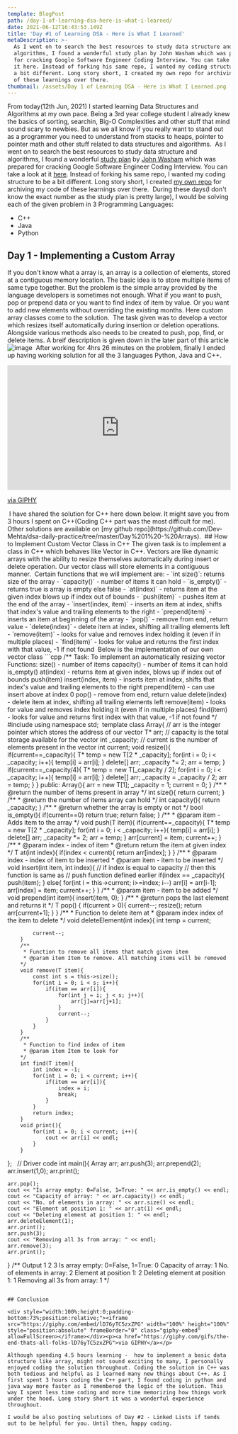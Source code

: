 ```yaml
---
template: BlogPost
path: /day-1-of-learning-dsa-here-is-what-i-learned/
date: 2021-06-12T16:43:53.149Z
title: 'Day #1 of Learning DSA - Here is What I Learned'
metaDescription: >-
  As I went on to search the best resources to study data structure and
  algorithms, I found a wonderful study plan by John Washam which was prepared
  for cracking Google Software Engineer Coding Interview. You can take a look at
  it here. Instead of forking his same repo, I wanted my coding structure to be
  a bit different. Long story short, I created my own repo for archiving my code
  of these learnings over there.
thumbnail: /assets/Day 1 of Learning DSA - Here is What I Learned.png
---
```

From today(12th Jun, 2021) I started learning Data Structures and Algorithms at my own pace. Being a 3rd year college student I already knew the basics of sorting, searchin, Big-O Complexities and other stuff that mind sound scary to newbies. But as we all know if you really want to stand out as a programmer you need to understand from stacks to heaps, pointer to pointer math and other stuff related to data structures and algorithms.
﻿
As I went on to search the best resources to study data structure and algorithms, I found a wonderful [study plan](https://github.com/jwasham/coding-interview-university) by [John Washam](https://github.com/jwasham/) which was prepared for cracking Google Software Engineer Coding Interview. You can take a look at it [here](https://github.com/jwasham/coding-interview-university). Instead of forking his same repo, I wanted my coding structure to be a bit different. Long story short, I created [my own repo](github.com/Dev-Mehta/dsa-daily-practice) for archiving my code of these learnings over there.
﻿
During these days(I don't know the exact number as the study plan is pretty large), I would be solving each of the given problem in 3 Programming Languages:
 - C++
 - Java
 - Python
﻿
## Day 1 - Implementing a Custom Array
If you don't know what a array is, an array is a collection of elements, stored at a contiguous memory location. The basic idea is to store multiple items of same type together. But the problem is the simple array provided by the language developers is sometimes not enough. What if you want to push, pop or prepend data or you want to find index of item by value. Or you want to add new elements without overriding the existing months. Here custom array classes come to the solution. 
﻿
The task given was to develop a vector which resizes itself automatically during insertion or deletion operations. Alongside various methods also needs to be created to push, pop, find, or delete items. A breif description is given down in the later part of this article
﻿
![image](https://user-images.githubusercontent.com/55938019/121782589-dfe21c00-cbc7-11eb-9570-305c55b1a46c.png)
﻿
After working for 4hrs 26 minutes on the problem, finally I ended up having working solution for all the 3 languages Python, Java and C++.
<div style="width:100%;height:0;padding-bottom:56%;position:relative;"><iframe src="https://giphy.com/embed/FqdruC6cJYXxC" width="100%" height="100%" style="position:absolute" frameBorder="0" class="giphy-embed" allowFullScreen></iframe></div><p><a href="https://giphy.com/gifs/tired-the-big-bang-theory-exhausted-FqdruC6cJYXxC">via GIPHY</a></p>
﻿
I have shared the solution for C++ here down below. It might save you from 3 hours I spent on C++(Coding C++ part was the most difficult for me). Other solutions are available on [my github repo](https://github.com/Dev-Mehta/dsa-daily-practice/tree/master/Day%201%20-%20Arrays).
﻿
## How to Implement Custom Vector Class in C++
The given task is to implement a class in C++ which behaves like Vector in C++. Vectors are like dynamic arrays with the ability to resize themselves automatically during insert or delete operation. Our vector class will store elements in a contiguous manner.
﻿
Certain functions that we will implement are:
 - `int size()`: returns size of the array
 - `capacity()` - number of items it can hold
 - `is_empty()` - returns true is array is empty else false
 - `at(index)` - returns item at the given index blows up if index out of bounds
 - `push(item)` - pushes item at the end of the array
 - `insert(index, item)` - inserts an item at index, shifts that index's value and trailing elements to the right
 - `prepend(item)` - inserts an item at beginning of the array
 - `pop()` - remove from end, return value
 - `delete(index)` - delete item at index, shifting all trailing elements left
 - `remove(item)` - looks for value and removes index holding it (even if in multiple places)
 - `find(item)` - looks for value and returns the first index with that value, -1 if not found
﻿
Below is the implementation of our own vector class
```cpp
/** 
Task: To implement an automatically resizing vector
Functions:
	size() - number of items
	capacity() - number of items it can hold
	is_empty()
	at(index) - returns item at given index, blows up if index out of bounds
	push(item)
	insert(index, item) - inserts item at index, shifts that index's value and trailing elements to the right
	prepend(item) - can use insert above at index 0
	pop() - remove from end, return value
	delete(index) - delete item at index, shifting all trailing elements left
	remove(item) - looks for value and removes index holding it (even if in multiple places)
	find(item) - looks for value and returns first index with that value, -1 if not found
*/
﻿
#include <iostream>
using namespace std;
﻿
template<typename T> class Array{
	// arr is the integer pointer which stores the address of our vector
	T* arr;
	// capacity is the total storage available for the vector
	int _capacity;
	// current is the number of elements present in the vector
	int current;
	void resize(){
		if(current==_capacity){
			T* temp = new T[2 * _capacity];
			for(int i = 0; i < _capacity; i++){
				temp[i] = arr[i];
			}
			delete[] arr;
			_capacity *= 2;
			arr = temp;
		}
		if(current==_capacity/4){
			T* temp = new T[_capacity / 2];
			for(int i = 0; i < _capacity; i++){
				temp[i] = arr[i];
			}
			delete[] arr;
			_capacity = _capacity / 2;
			arr = temp;
		}
	}
	public: 
		Array(){
			arr = new T[1];
			_capacity = 1;
			current = 0;	
		}
		/**
		 * @return the number of items present in array 
		*/
		int size(){
			return current;
		} 
		/**
		 * @return the number of items array can hold 
		*/
		int capacity(){
			return _capacity;
		}
		/**
		 * @return whether the array is empty or not
		*/
		bool is_empty(){
			if(current==0)
				return true;
			return false;	
		}
		/**
		 * @param item - Adds item to the array
		*/
		void push(T item){
			if(current==_capacity){
				T* temp = new T[2 * _capacity];
				for(int i = 0; i < _capacity; i++){
					temp[i] = arr[i];
				}
				delete[] arr;
				_capacity *= 2;
				arr = temp;
			}
			arr[current] = item;
			current++;
		}
		/**
		 * @param index - index of item
		 * @return return the item at given index
		*/
		T at(int index){
			if(index < current){
				return arr[index];
			}
		} 
		/**
		 * @param index - index of item to be inserted
		 * @param item - item to be inserted
		*/
		void insert(int item, int index){
			// if index is equal to capacity
			// then this function is same as
			// push function defined earlier
			if(index == _capacity){
				push(item);
			}
			else{
				for(int i = this->current; i>=index; i--)
					arr[i] = arr[i-1];
				arr[index] = item;
				current++;
			}
		}
		/**
		 * @param item - item to be added
		*/
		void prepend(int item){
			insert(item, 0);
		}
		/**
		 * @return pops the last element and returns it
		*/
		T pop() {
			if(current > 0){
				current--;
				resize();
				return arr[current+1];
			}
		}
		/**
		 * Function to delete item at
		 * @param index index of the item to delete
		*/
		void deleteElement(int index){
			int temp = current;
			
			current--;
		}
		/**
		 * Function to remove all items that match given item
		 * @param item Item to remove. All matching items will be removed
		*/
		void remove(T item){
			const int s = this->size();
			for(int i = 0; i < s; i++){
				if(item == arr[i]){
					for(int j = i; j < s; j++){
						arr[j]=arr[j+1];
					}
					current--;
				}
			}
		}
		/**
		 * Function to find index of item
		 * @param item Item to look for
		*/
		int find(T item){
			int index = -1;
			for(int i = 0; i < current; i++){
				if(item == arr[i]){
					index = i;
					break;
				}
			}
			return index;
		}
		void print(){
			for(int i = 0; i < current; i++){
				cout << arr[i] << endl;
			}
		}
};
﻿
﻿
// Driver code
int main(){
	Array<int> arr;
		arr.push(3);
  	arr.prepend(2);
  	arr.insert(1,0);
  	arr.print();
  
  	arr.pop();
  	cout << "Is array empty: 0=False, 1=True: " << arr.is_empty() << endl;
  	cout << "Capacity of array: " << arr.capacity() << endl;
  	cout << "No. of elements in array: " << arr.size() << endl;
  	cout << "Element at position 1: " << arr.at(1) << endl;
  	cout << "Deleting element at position 1: " << endl;
  	arr.deleteElement(1);
  	arr.print();
  	arr.push(3);
    cout << "Removing all 3s from array: " << endl;
  	arr.remove(3);
  	arr.print();
}
/**
Output
1
2
3
Is array empty: 0=False, 1=True: 0
Capacity of array: 1
No. of elements in array: 2
Element at position 1: 2
Deleting element at position 1: 
1
Removing all 3s from array: 
1
*/
```
﻿
## Conclusion
﻿
<div style="width:100%;height:0;padding-bottom:73%;position:relative;"><iframe src="https://giphy.com/embed/lD76yTC5zxZPG" width="100%" height="100%" style="position:absolute" frameBorder="0" class="giphy-embed" allowFullScreen></iframe></div><p><a href="https://giphy.com/gifs/the-end-thats-all-folks-lD76yTC5zxZPG">via GIPHY</a></p>
﻿
Although spending 4.5 hours learning -  how to implement a basic data structure like array, might not sound exciting to many, I personally enjoyed coding the solution throughout. Coding the solution in C++ was both tedious and helpful as I learned many new things about C++. As I first spent 3 hours coding the C++ part, I found coding in python and java way more faster as I remembered the logic of the solution. This way I spent less time coding and more time memorizing how things work under the hood. Long story short it was a wonderful experience throughout.
﻿
I would be also posting solutions of Day #2 - Linked Lists if tends out to be helpful for you. Until then, happy coding.

